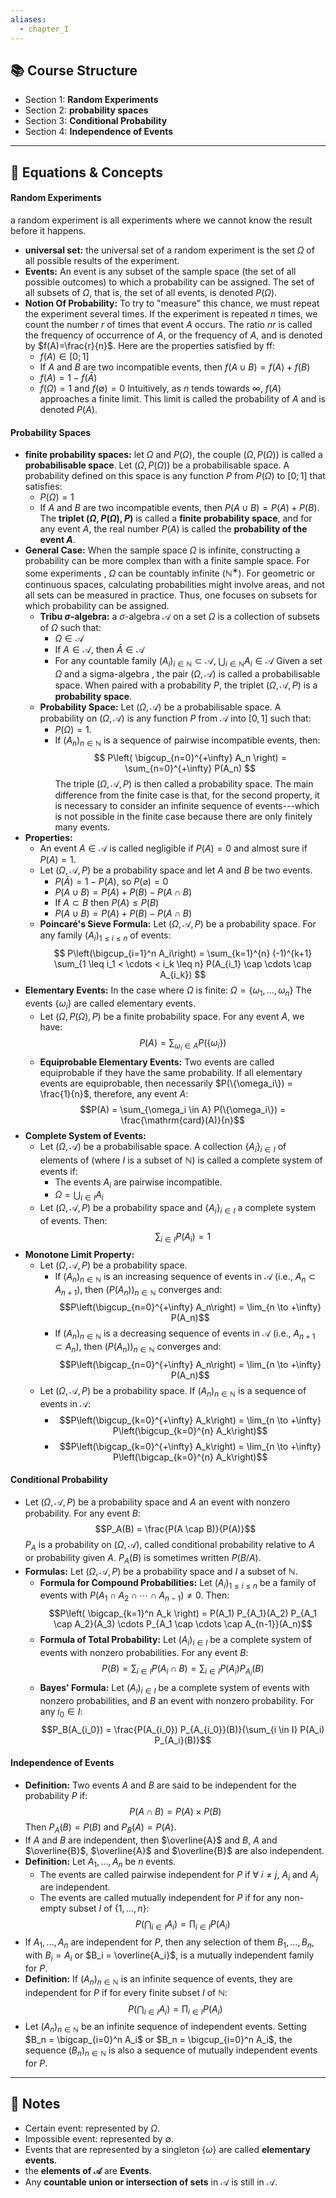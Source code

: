 ```yaml
---
aliases:
  - chapter_I
---
```


## 📚 Course Structure
- Section 1: **Random Experiments**
- Section 2: **probability spaces**
- Section 3: **Conditional Probability**
- Section 4: **Independence of Events**
---
## 📐 Equations & Concepts
#### Random Experiments
a random experiment is all experiments where we cannot know the result before it happens.
- **universal set:**
	the universal set of a random experiment is the set $\Omega$ of all possible results of the experiment.
- **Events:**
	An event is any subset of the sample space (the set of all possible outcomes) to which a probability can be assigned.
	The set of all subsets of $\Omega$, that is, the set of all events, is denoted $P(Ω)$.
- **Notion Of Probability:**
	To try to "measure" this chance, we must repeat the experiment several times. If the experiment is repeated $n$ times, we count the number $r$ of times that event $A$ occurs. The ratio $nr$ is called the frequency of occurrence of $A$, or the frequency of $A$, and is denoted by $f(A)=\frac{r}{n}$.
	Here are the properties satisfied by ff:
	- $f(A)∈[0;1]$
	- If $A$ and $B$ are two incompatible events, then $f(A∪B)=f(A)+f(B)$
	- $f(A)=1−f(\bar{A})$
	- $f(Ω)=1$ and $f(∅)=0$
	Intuitively, as $n$ tends towards $\infty$, $f(A)$ approaches a finite limit. This limit is called the probability of $A$ and is denoted $P(A)$.  

#### Probability Spaces
- **finite probability spaces:**
	let $\Omega$ and $P(\Omega)$, the couple $(\Omega,P(\Omega))$ is called a **probabilisable space**.
	Let $(Ω,P(Ω))$ be a probabilisable space. A probability defined on this space is any function $P$ from $P(Ω)$ to $[0;1]$ that satisfies:
	- $P(Ω)=1$
	- If $A$ and $B$ are two incompatible events, then $P(A∪B)=P(A)+P(B)$.
	The **triplet $(Ω,P(Ω),P)$** is called a **finite probability space**, and for any event $A$, the real number $P(A)$ is called the **probability of the event $A$**.  
- **General Case:**
	When the sample space $Ω$ is infinite, constructing a probability can be more complex than with a finite sample space. For some experiments , $Ω$ can be countably infinite $(\mathbb{N}^∗)$. For geometric or continuous spaces, calculating probabilities might involve areas, and not all sets can be measured in practice. Thus, one focuses on subsets for which probability can be assigned.
	- **Tribu $\sigma$-algebra:**
		a $\sigma$-algebra $\mathcal{A}$ on a set $\Omega$ is a collection of subsets of $\Omega$ such that:
		- $\Omega \in \mathcal{A}$
		- If $A \in \mathcal{A}$, then $\bar{A} \in \mathcal{A}$
		- For any countable family $(A_i)_{i \in \mathbb{N}} \subset \mathcal{A}$, $\bigcup_{i \in \mathbb{N}} A_i \in \mathcal{A}$
		Given a set $\Omega$ and a sigma-algebra , the pair $(\Omega, \mathcal{A})$ is called a probabilisable space. When paired with a probability $P$, the triplet $(\Omega, \mathcal{A}, P)$ is a **probability space**.
	- **Probability Space:**
		Let $(\Omega, \mathcal{A})$ be a probabilisable space. A probability on $(\Omega, \mathcal{A})$ is any function $P$ from $\mathcal{A}$ into $[0,1]$ such that:
		- $P(\Omega) = 1$.
		- If $(A_n)_{n \in \mathbb{N}}$ is a sequence of pairwise incompatible events, then: $$ P\left( \bigcup_{n=0}^{+\infty} A_n \right) = \sum_{n=0}^{+\infty} P(A_n) $$The triple $(\Omega, \mathcal{A}, P)$ is then called a probability space.
		The main difference from the finite case is that, for the second property, it is necessary to consider an infinite sequence of events---which is not possible in the finite case because there are only finitely many events.
- **Properties:**
	- An event $A \in \mathcal{A}$ is called negligible if $P(A) = 0$ and almost sure if $P(A) = 1$.
	- Let $(\Omega, \mathcal{A}, P)$ be a probability space and let $A$ and $B$ be two events.
		- $P(\bar{A}) = 1 - P(A)$, so $P(\varnothing) = 0$ 
		- $P(A \cup B) = P(A) + P(B) - P(A \cap B)$
		- If $A \subset B$ then $P(A) \leq P(B)$
		- $P(A \cup B) = P(A) + P(B) - P(A \cap B)$
	- **Poincaré's Sieve Formula:**
		Let $(\Omega, \mathcal{A}, P)$ be a probability space. For any family $(A_i)_{1 \leq i \leq n}$ of events: $$ P\left(\bigcup_{i=1}^n A_i\right) = \sum_{k=1}^{n} (-1)^{k+1} \sum_{1 \leq i_1 < \cdots < i_k \leq n} P(A_{i_1} \cap \cdots \cap A_{i_k}) $$
- **Elementary Events:**
	In the case where $\Omega$ is finite: $\Omega = \{\omega_1, \ldots, \omega_n\}$ The events $\{\omega_i\}$ are called elementary events.
	- Let $(\Omega, P(\Omega), P)$ be a finite probability space. For any event $A$, we have: $$P(A) = \sum_{\omega_i \in A} P(\{\omega_i\})$$
	- **Equiprobable Elementary Events:**
		Two events are called equiprobable if they have the same probability. If all elementary events are equiprobable, then necessarily $P(\{\omega_i\}) = \frac{1}{n}$, therefore, any event $A$: $$P(A) = \sum_{\omega_i \in A} P(\{\omega_i\}) = \frac{\mathrm{card}(A)}{n}$$
- **Complete System of Events:**
	- Let $(\Omega, \mathcal{A})$ be a probabilisable space. A collection $\{A_i\}_{i \in I}$ of elements of  (where $I$ is a subset of $\mathbb{N}$) is called a complete system of events if:
		- The events $A_i$ are pairwise incompatible.
		- $\Omega = \bigcup_{i\in I} A_i$
	- Let $(\Omega, \mathcal{A}, P)$ be a probability space and $\{A_i\}_{i \in I}$ a complete system of events. Then: $$\sum_{i\in I} P(A_i) = 1$$
- **Monotone Limit Property:**
	- Let $(\Omega, \mathcal{A}, P)$ be a probability space.
		- If $(A_n)_{n \in \mathbb{N}}$ is an increasing sequence of events in $\mathcal{A}$ (i.e., $A_n \subset A_{n+1}$), then $\left(P(A_n)\right)_{n \in \mathbb{N}}$ converges and: $$P\left(\bigcup_{n=0}^{+\infty} A_n\right) = \lim_{n \to +\infty} P(A_n)$$
		- If $(A_n)_{n \in \mathbb{N}}$ is a decreasing sequence of events in $\mathcal{A}$ (i.e., $A_{n+1} \subset A_n$), then $\left(P(A_n)\right)_{n \in \mathbb{N}}$ converges and: $$P\left(\bigcap_{n=0}^{+\infty} A_n\right) = \lim_{n \to +\infty} P(A_n)$$
	- Let $(\Omega, \mathcal{A}, P)$ be a probability space. If $(A_n)_{n \in \mathbb{N}}$ is a sequence of events in $\mathcal{A}$:
		- $$P\left(\bigcup_{k=0}^{+\infty} A_k\right) = \lim_{n \to +\infty} P\left(\bigcup_{k=0}^{n} A_k\right)$$
		- $$P\left(\bigcap_{k=0}^{+\infty} A_k\right) = \lim_{n \to +\infty} P\left(\bigcap_{k=0}^{n} A_k\right)$$

#### Conditional Probability
- Let $(\Omega, \mathcal{A}, P)$ be a probability space and $A$ an event with nonzero probability. For any event $B$:$$P_A(B) = \frac{P(A \cap B)}{P(A)}$$
$P_A$ is a probability on $(\Omega, \mathcal{A})$, called conditional probability relative to $A$ or probability given $A$. $P_A(B)$ is sometimes written $P(B/A)$.
- **Formulas:**
	Let $(\Omega, \mathcal{A}, P)$ be a probability space and $I$ a subset of $\mathbb{N}$.
	- **Formula for Compound Probabilities:**
		Let $(A_i)_{1 \leq i \leq n}$ be a family of events with $P(A_1 \cap A_2 \cap \cdots \cap A_{n-1}) \neq 0$. Then: $$P\left( \bigcap_{k=1}^n A_k \right) = P(A_1) P_{A_1}(A_2) P_{A_1 \cap A_2}(A_3) \cdots P_{A_1 \cap \cdots \cap A_{n-1}}(A_n)$$
	- **Formula of Total Probability:**
		Let $(A_i)_{i \in I}$ be a complete system of events with nonzero probabilities. For any event $B$: $$P(B) = \sum_{i \in I} P(A_i \cap B) = \sum_{i \in I} P(A_i) P_{A_i}(B)$$
	- **Bayes' Formula:**
		Let $(A_i)_{i \in I}$ be a complete system of events with nonzero probabilities, and $B$ an event with nonzero probability. For any $i_0 \in I$: $$P_B(A_{i_0}) = \frac{P(A_{i_0}) P_{A_{i_0}}(B)}{\sum_{i \in I} P(A_i) P_{A_i}(B)}$$

#### Independence of Events
- **Definition:**
	Two events $A$ and $B$ are said to be independent for the probability $P$ if: $$P(A \cap B) = P(A) \times P(B)$$ Then $P_A(B) = P(B)$ and $P_B(A) = P(A)$.
- If $A$ and $B$ are independent, then $\overline{A}$ and $B$, $A$ and $\overline{B}$, $\overline{A}$ and $\overline{B}$ are also independent.
- **Definition:**
	Let $A_1, \ldots, A_n$ be $n$ events.
	- The events are called pairwise independent for $P$ if $\forall\ i \neq j,\ A_i$ and $A_j$ are independent.
	- The events are called mutually independent for $P$ if for any non-empty subset $I$ of $\{1, \ldots, n\}$: $$P\left( \bigcap_{i\in I} A_i \right) = \prod_{i\in I} P(A_i)$$
- If $A_1,\ldots,A_n$ are independent for $P$, then any selection of them $B_1,\ldots,B_n$, with $B_i = A_i$ or $B_i = \overline{A_i}$, is a mutually independent family for $P$.
- **Definition:**
	If $(A_n)_{n \in \mathbb{N}}$ is an infinite sequence of events, they are independent for $P$ if for every finite subset $I$ of $\mathbb{N}$: $$P\left( \bigcap_{i\in I} A_i \right) = \prod_{i\in I} P(A_i)$$
- Let $(A_n)_{n \in \mathbb{N}}$ be an infinite sequence of independent events. Setting $B_n = \bigcap_{i=0}^n A_i$ or $B_n = \bigcup_{i=0}^n A_i$, the sequence $(B_n)_{n \in \mathbb{N}}$ is also a sequence of mutually independent events for $P$.

---
## 📝 Notes
- Certain event: represented by $\Omega$.
- Impossible event: represented by $\emptyset$.
- Events that are represented by a singleton $\{ω\}$ are called **elementary events**.
- the **elements of $\mathcal{A}$** are **Events**.
- Any **countable union or intersection of sets** in $\mathcal{A}$ is still in $\mathcal{A}$.




